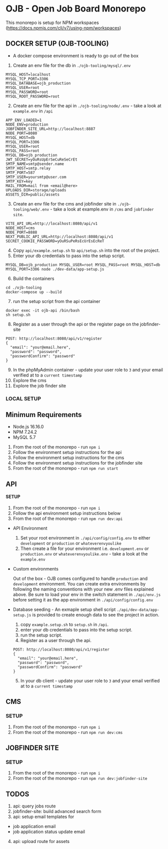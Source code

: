 # OJB - Open Job Board Monorepo

This monorepo is setup for NPM workspaces (https://docs.npmjs.com/cli/v7/using-npm/workspaces)

## DOCKER SETUP (OJB-TOOLING)

- A docker compose environment is ready to go out of the box

1.  Create an env file for the db in `./ojb-tooling/mysql/.env`

```
MYSQL_HOST=localhost
MYSQL_TCP_PORT=3306
MYSQL_DATABASE=ojb_production
MYSQL_USER=root
MYSQL_PASSWORD=root
MYSQL_ROOT_PASSWORD=root
```

2.  Create an env file for the api in `./ojb-tooling/node/.env` - take a look at `example.env` in `/api`

```
APP_ENV_LOADED=1
NODE_ENV=production
JOBFINDER_SITE_URL=http://localhost:8887
NODE_PORT=8080
MYSQL_HOST=db
MYSQL_PORT=3306
MYSQL_USER=root
MYSQL_PASS=root
MYSQL_DB=ojb_production
JWT_SECRET=yOuRsUpErSeCuReSeCrEt
SMTP_NAME=smtp@sender.name
SMTP_HOST=smtp.relay
SMTP_PORT=587
SMTP_USER=yoursmtp@user.com
SMTP_KEY=key
MAIL_FROM=mail from <email@here>
UPLOADS_DIR=storage/uploads
ASSETS_DIR=public/assets
```

3. Create an env file for the cms and jobfinder site in `./ojb-tooling/web/.env` - take a look at example.env in `/cms` and `jobfinder site`.

```
VITE_API_URL=http://localhost:8080/api/v1
NODE_HOST=cms
NODE_PORT=8888
NEXT_PUBLIC_API_URL=http://localhost:8080/api/v1
SECRET_COOKIE_PASSWORD=yOuRSuPeRsEcUrEsEcReT
```

4.  Copy `api/example.setup.sh` to `api/setup.sh` into the root of the project.
5.  Enter your db credentials to pass into the setup script.

```
MYSQL_DB=ojb_production MYSQL_USER=root MYSQL_PASS=root MYSQL_HOST=db MYSQL_PORT=3306 node ./dev-data/app-setup.js
```

6.  Build the containers

```
cd ./ojb-tooling
docker-compose up --build
```

7.  run the setup script from the api container

```
docker exec -it ojb-api /bin/bash
sh setup.sh
```

8. Register as a user through the api or the register page on the jobfinder-site

```
POST: http://localhost:8080/api/v1/register
{
  "email": "your@email.here",
  "password": "password",
  "passwordConfirm": "password"
}
```

9. In the phpMyAdmin container - update your user role to `3` and your email verified at to a `current timestamp`
10. Explore the cms
11. Explore the job finder site

### LOCAL SETUP 

## Minimum Requirements 

- Node.js 16.16.0
- NPM 7.24.2
- MySQL 5.7

1. From the root of the monorepo - run `npm i`
2. Follow the environment setup instructions for the api
3. Follow the environment setup instructions for the cms
4. Follow the environment setup instructions for the jobfinder site
5. From the root of the monorepo - run `npm run start`

## API

#### SETUP

1. From the root of the monorepo - run `npm i`
2. Follow the api environment setup instructions below
3. From the root of the monorepo - run `npm run dev:api`

- API Environment

  1. Set your root environment in `./api/config/config.env` to either `development` or `production` or `whateverenvyoulike`
  2. Then create a file for your environment i.e. `development.env` or `production.env` or `whateverenvyoulike.env` - take a look at the `example.env`

- Custom environments

  Out of the box - OJB comes configured to handle `production` and `development` environment. You can create extra environments by following the naming conventions with your new .env files explained above. Be sure to load your env in the switch statement in `./api/env.js` before setting it as the app environment in `./api/config/config.env`

- Database seeding - An exmaple setup shell script `./api/dev-data/app-setup.js` is provided to create enough data to see the project in action.

  1. copy `example.setup.sh` to `setup.sh` in `/api`.
  2. enter your db credentials to pass into the setup script.
  3. run the setup script.
  4. Register as a user through the api.

  ```
  POST: http://localhost:8080/api/v1/register
  {
    "email": "your@email.here",
    "password": "password",
    "passwordConfirm": "password"
  }
  ```
    
  5. In your db client - update your user role to `3` and your email verified at to a `current timestamp`

## CMS

### SETUP

1. From the root of the monorepo - run `npm i`
2. From the root of the monorepo - run `npm run dev:cms`

## JOBFINDER SITE

### SETUP

1. From the root of the monorepo - run `npm i`
2. From the root of the monorepo - run `npm run dev:jobfinder-site`

## TODOS 

1. api: query jobs route
2. jobfinder-site: build advanced search form
3. api: setup email templates for 
  - job application email
  - job application status update email
4. api: upload route for assets